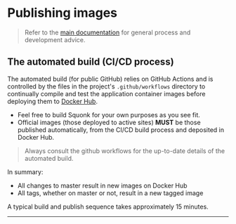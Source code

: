 # Publishing images

>   Refer to the [main documentation]
    for general process and development advice.

## The automated build (CI/CD process)
The automated build (for public GitHub) relies on GitHub Actions and is
controlled by the files in the project's `.github/workflows` directory
to continually compile and test the application container images before
deploying them to [Docker Hub].

-   Feel free to build Squonk for your own purposes as you see fit.
-   Official images (those deployed to active sites) **MUST**
    be those published automatically, from the CI/CD build process
    and deposited in Docker Hub.

>   Always consult the github workflows for the up-to-date details of the
    automated build.
 
In summary:

-   All changes to master result in new images on Docker Hub
-   All tags, whether on master or not, result in a new tagged image

A typical build and publish sequence takes approximately 15 minutes.

---

[docker hub]: https://hub.docker.com/u/squonk/
[main documentation]: https://gitlab.com/informaticsmatters/documentation

